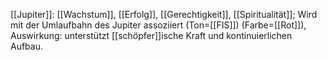 [[Jupiter]]: [[Wachstum]], [[Erfolg]], [[Gerechtigkeit]], [[Spiritualität]]; Wird mit der Umlaufbahn des Jupiter assoziiert (Ton=[[FIS]]) (Farbe=[[Rot]]), Auswirkung: unterstützt [[schöpfer]]ische Kraft und kontinuierlichen Aufbau.